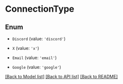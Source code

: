 # ConnectionType


## Enum

* `Discord` (value: `'discord'`)

* `X` (value: `'x'`)

* `Email` (value: `'email'`)

* `Google` (value: `'google'`)

[[Back to Model list]](../README.md#documentation-for-models) [[Back to API list]](../README.md#documentation-for-api-endpoints) [[Back to README]](../README.md)
